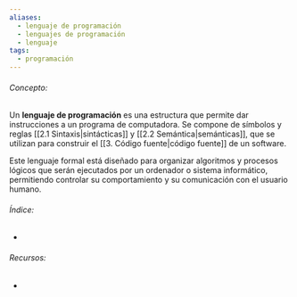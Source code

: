 ```yaml
---
aliases:
  - lenguaje de programación
  - lenguajes de programación
  - lenguaje
tags:
  - programación
---
```

###### Concepto:

Un **lenguaje de programación** es una estructura que permite dar instrucciones a un programa de computadora. Se compone de símbolos y reglas [[2.1 Sintaxis|sintácticas]] y [[2.2 Semántica|semánticas]], que se utilizan para construir el [[3. Código fuente|código fuente]] de un software. 

Este lenguaje formal está diseñado para organizar algoritmos y procesos lógicos que serán ejecutados por un ordenador o sistema informático, permitiendo controlar su comportamiento y su comunicación con el usuario humano.
###### Índice:

- 

###### Recursos:

- []()